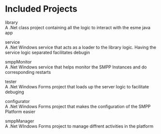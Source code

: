 # Included Projects  
library  
 A .Net class project containing all the logic to interact with the esme java app  

service  
 A .Net Windows service that acts as a loader to the library logic. Having the service logic separated facilitates debugin  

smppMonitor  
 A .Net Windows service that helps monitor the SMPP Instances and do corresponding restarts 

tester  
 A .Net Windows Forms project that loads up the server logic to facilitate debuging  

configurator  
 A .Net Windows Forms project that makes the configuration of the SMPP Platform easier

smppManager  
 A .Net WIndows Forms project to manage diffrent activities in the platform  


